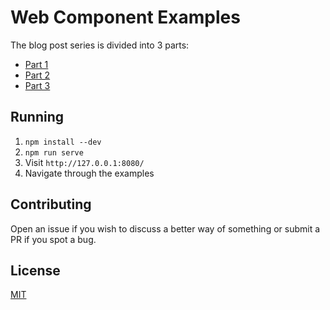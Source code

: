 # Web Component Examples

The blog post series is divided into 3 parts:

* [Part 1](https://lpedrosa.github.io/blog/web-components-part-1)
* [Part 2](#)
* [Part 3](#)

## Running

1. `npm install --dev`
2. `npm run serve`
3. Visit `http://127.0.0.1:8080/`
4. Navigate through the examples

## Contributing

Open an issue if you wish to discuss a better way of something or submit a PR if you spot a bug.

## License

[MIT](./LICENSE)
